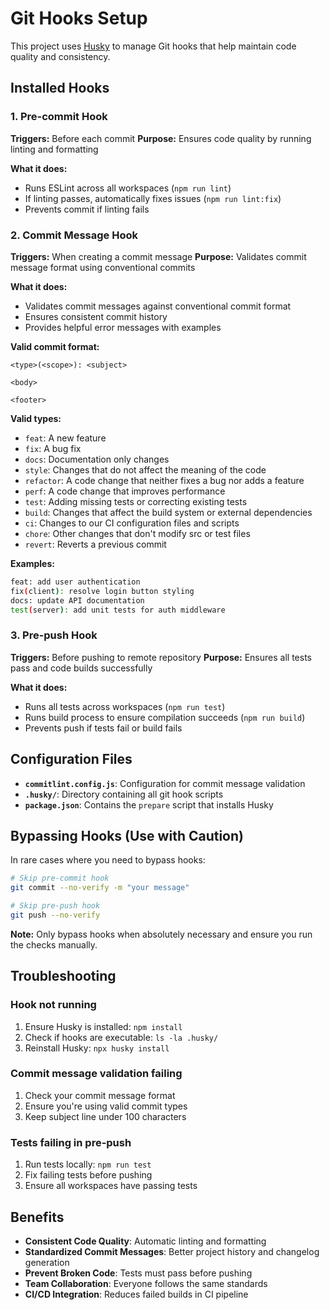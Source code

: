 # Git Hooks Setup

This project uses [Husky](https://typicode.github.io/husky/) to manage Git hooks that help maintain code quality and consistency.

## Installed Hooks

### 1. Pre-commit Hook
**Triggers:** Before each commit
**Purpose:** Ensures code quality by running linting and formatting

**What it does:**
- Runs ESLint across all workspaces (`npm run lint`)
- If linting passes, automatically fixes issues (`npm run lint:fix`)
- Prevents commit if linting fails

### 2. Commit Message Hook
**Triggers:** When creating a commit message
**Purpose:** Validates commit message format using conventional commits

**What it does:**
- Validates commit messages against conventional commit format
- Ensures consistent commit history
- Provides helpful error messages with examples

**Valid commit format:**
```
<type>(<scope>): <subject>

<body>

<footer>
```

**Valid types:**
- `feat`: A new feature
- `fix`: A bug fix
- `docs`: Documentation only changes
- `style`: Changes that do not affect the meaning of the code
- `refactor`: A code change that neither fixes a bug nor adds a feature
- `perf`: A code change that improves performance
- `test`: Adding missing tests or correcting existing tests
- `build`: Changes that affect the build system or external dependencies
- `ci`: Changes to our CI configuration files and scripts
- `chore`: Other changes that don't modify src or test files
- `revert`: Reverts a previous commit

**Examples:**
```bash
feat: add user authentication
fix(client): resolve login button styling
docs: update API documentation
test(server): add unit tests for auth middleware
```

### 3. Pre-push Hook
**Triggers:** Before pushing to remote repository
**Purpose:** Ensures all tests pass and code builds successfully

**What it does:**
- Runs all tests across workspaces (`npm run test`)
- Runs build process to ensure compilation succeeds (`npm run build`)
- Prevents push if tests fail or build fails

## Configuration Files

- **`commitlint.config.js`**: Configuration for commit message validation
- **`.husky/`**: Directory containing all git hook scripts
- **`package.json`**: Contains the `prepare` script that installs Husky

## Bypassing Hooks (Use with Caution)

In rare cases where you need to bypass hooks:

```bash
# Skip pre-commit hook
git commit --no-verify -m "your message"

# Skip pre-push hook
git push --no-verify
```

**Note:** Only bypass hooks when absolutely necessary and ensure you run the checks manually.

## Troubleshooting

### Hook not running
1. Ensure Husky is installed: `npm install`
2. Check if hooks are executable: `ls -la .husky/`
3. Reinstall Husky: `npx husky install`

### Commit message validation failing
1. Check your commit message format
2. Ensure you're using valid commit types
3. Keep subject line under 100 characters

### Tests failing in pre-push
1. Run tests locally: `npm run test`
2. Fix failing tests before pushing
3. Ensure all workspaces have passing tests

## Benefits

- **Consistent Code Quality**: Automatic linting and formatting
- **Standardized Commit Messages**: Better project history and changelog generation
- **Prevent Broken Code**: Tests must pass before pushing
- **Team Collaboration**: Everyone follows the same standards
- **CI/CD Integration**: Reduces failed builds in CI pipeline
